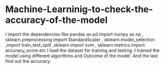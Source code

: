 # Machine-Learninig-to-check-the-accuracy-of-the-model
i import the dependencies like  pandas as pd import numpy as np , sklearn.preprocessing import StandardScaler , sklearn.model_selection ,import train_test_split ,sklearn import svm , sklearn.metrics import accuracy_score etc.I load the dataset for training and testing .I trained the model using different algorithms and Outcome of the model .And the last find out the accuracy.
